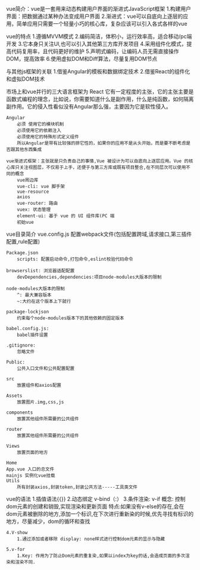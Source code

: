 vue简介：vue是一套用来动态构建用户界面的渐进式JavaScript框架
    1.构建用户界面：把数据通过某种办法变成用户界面
    2.渐进式：vue可以自底向上逐层的应用，简单应用只需要一个轻量小巧的核心库，复杂应该可以引入各式各样的vue

vue的特点
    1.遵循MVVM模式
    2.编码简洁，体积小，运行效率高，适合移动/pc端开发
    3.它本身只关注Ul,也可以引入其他第三方库开发项目
    4.采用组件化模式，提高代码复用率，且代码更好的维护
    5.声明式编码，让编码人员无需直接操作DOM，提高效率
    6.使用虚拟DOM和Diff算法，尽量复用DOM节点

与其他js框架的关联
    1.借鉴Angular的模板和数据绑定技术
    2.借鉴React的组件化和虚拟DOM技术

市场上和vue并行的三大语言框架为
    React
        它有一定程度的主张，它的主张主要是函数式编程的理念，比如说，你需要知道什么是副作用，什么是纯函数，如何隔离副作用。它的侵入性看似没有Angular那么强，主要因为它是软性侵入。

    Angular
        必须 使用它的模块机制
        必须使用它的依赖注入
        必须使用它的特殊形式定义组件
        所以Angular是带有比较强的排它性的，如果你的应用不是从头开始，而是要不断考虑是否跟其他东西集成

    vue渐进式框架：主张就是只负责自己的事情,Vue 被设计为可以自底向上逐层应用。Vue 的核心库只关注视图层，不仅易于上手，还便于与第三方库或既有项目整合,在不同层次可以使用不同的概念
        vue周边库
        vue-cli: vue 脚手架
        vue-resource
        axios
        vue-router: 路由
        vuex: 状态管理
        element-ui: 基于 vue 的 UI 组件库(PC 端
        初始vue


vue目录简介
    vue.config.js
        配置webpack文件(包括配置跨域,请求接口,第三插件配置,rule配置)

    Package.json
        scripts: 配置启动命令,打包命令,eslint校验代码命令

    browserslist: 浏览器适配配置
        devDependencies,dependencies:项目node-modules大版本的限制

    node-modules大版本的限制
        ^: 最大兼容版本
        ~:大约在这个版本上下就行

    package-lockjson
        约束每个node-modules版本下的其他依赖的固定版本

    babel.config.js:
        babel插件设置

    .gitignore:
        忽略文件

    Public:
        公共入口文件和公共配置配置

    src 
        放置组件和axios配置

    Assets
        放置图片.img,css,js

    components
        放置其他组件所需要的公共组件

    router 
        放置其他组件所需要的公共组件

    Views
        放置页面的地方

    Home
    App.vue 入口的总文件
    mainjs 实例化vue挂载
    Utils
        所有封装axios,封装token,封装公共方法-----工具类文件


vue的语法
    1.插值语法{{}}
    2.动态绑定 v-bind（:）
    3.条件渲染: v-if
        概念: 控制dom元素的创建和销毁,实现渲染和更新页面
        特点:如果没有v-else的存在,会在dom元素被删除的地方,添加一个标识,在下次进行重新染的时候,优先寻找有标识的地方，尽量减少，dom的循环和查找

    4.V-show
        1.通过添加或者移除 display: none样式进行控制dom元素的显示与隐藏

    5.v-for
        1.Key: 作用为了防止Dom元素的重复染,如果以index为key的话,会造成页面的多次渲染和渲染不同.


